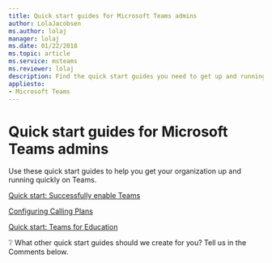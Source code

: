 ```yaml
---
title: Quick start guides for Microsoft Teams admins
author: LolaJacobsen
ms.author: lolaj
manager: lolaj
ms.date: 01/22/2018
ms.topic: article
ms.service: msteams
ms.reviewer: lolaj
description: Find the quick start guides you need to get up and running with Microsoft Teams.
appliesto: 
- Microsoft Teams
---
```


Quick start guides for Microsoft Teams admins
=====================================

Use these quick start guides to help you get your organization up and running quickly on Teams. 

[Quick start: Successfully enable Teams](quick-start-enable-Teams.md)

[Configuring Calling Plans](configuring-teams-calling-quickstartguide.md)

[Quick start: Teams for Education](teams-quick-start-edu.yml)

:grey_question: What other quick start guides should we create for you? Tell us in the Comments below.